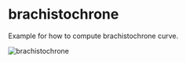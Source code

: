 # brachistochrone
Example for how to compute brachistochrone curve.

![brachistochrone](https://github.com/user-attachments/assets/d2a7c20e-8ffa-4d51-87aa-7fc3e3cd75a4)

